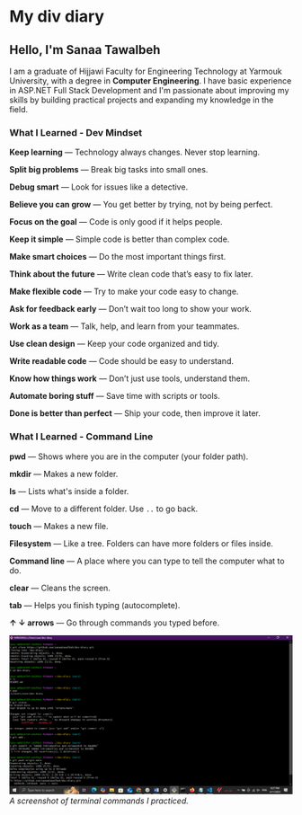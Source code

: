 # My div diary

## Hello, I'm Sanaa Tawalbeh

I am a graduate of Hijjawi Faculty for Engineering Technology at Yarmouk University, with a degree in **Computer Engineering**. I have basic experience in ASP.NET Full Stack Development and I'm passionate about improving my skills by building practical projects and expanding my knowledge in the field.

### What I Learned - Dev Mindset

**Keep learning** — Technology always changes. Never stop learning.

**Split big problems** — Break big tasks into small ones.

**Debug smart** — Look for issues like a detective.

**Believe you can grow** — You get better by trying, not by being perfect.

**Focus on the goal** — Code is only good if it helps people.

**Keep it simple** — Simple code is better than complex code.

**Make smart choices** — Do the most important things first.

**Think about the future** — Write clean code that’s easy to fix later.

**Make flexible code** — Try to make your code easy to change.

**Ask for feedback early** — Don’t wait too long to show your work.

**Work as a team** — Talk, help, and learn from your teammates.

**Use clean design** — Keep your code organized and tidy.

**Write readable code** — Code should be easy to understand.

**Know how things work** — Don’t just use tools, understand them.

**Automate boring stuff** — Save time with scripts or tools.

**Done is better than perfect** — Ship your code, then improve it later.



### What I Learned - Command Line 

**pwd** — Shows where you are in the computer (your folder path).

**mkdir** — Makes a new folder.

**ls** — Lists what's inside a folder.

**cd** — Move to a different folder. Use `..` to go back.

**touch** — Makes a new file.

**Filesystem** — Like a tree. Folders can have more folders or files inside.

**Command line** — A place where you can type to tell the computer what to do.

**clear** — Cleans the screen.

**tab** — Helps you finish typing (autocomplete).

**↑ ↓ arrows** — Go through commands you typed before.

![Terminal-command-screensh](Terminal-command-screensh.png)
*A screenshot of terminal commands I practiced.*
